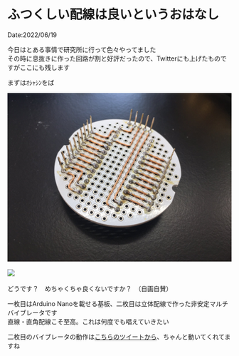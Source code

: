 # ふつくしい配線は良いというおはなし

Date:2022/06/19

今日はとある事情で研究所に行って色々やってました  
その時に息抜きに作った回路が割と好評だったので、Twitterにも上げたものですがここにも残します

まずはｵｼｬｼﾝをば

![](./../../img/FVlu4h7VIAAQq5N.jpeg)  

![](./../../img/IMG_7826.JPG)  

どうです？　めちゃくちゃ良くないですか？　（自画自賛）

一枚目はArduino Nanoを載せる基板、二枚目は立体配線で作った非安定マルチバイブレータです  
直線・直角配線こそ至高。これは何度でも唱えていきたい

二枚目のバイブレータの動作は[こちらのツイートから](https://twitter.com/_meltingrabbit/status/1538494111967170561)、ちゃんと動いてくれてますね

